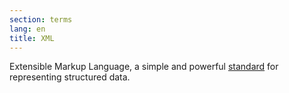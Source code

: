 ```yaml
---
section: terms
lang: en
title: XML
---
```


Extensible Markup Language, a simple and powerful [standard](../standard/) for representing structured data.
